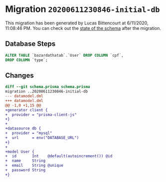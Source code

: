 # Migration `20200611230846-initial-db`

This migration has been generated by Lucas Bittencourt at 6/11/2020, 11:08:46 PM.
You can check out the [state of the schema](./schema.prisma) after the migration.

## Database Steps

```sql
ALTER TABLE `bazardathatab`.`User` DROP COLUMN `cpf`,
DROP COLUMN `type`;
```

## Changes

```diff
diff --git schema.prisma schema.prisma
migration ..20200611230846-initial-db
--- datamodel.dml
+++ datamodel.dml
@@ -1,0 +1,15 @@
+generator client {
+  provider = "prisma-client-js"
+}
+
+datasource db {
+  provider = "mysql"
+  url      = env("DATABASE_URL")
+}
+
+model User {
+  id       Int    @default(autoincrement()) @id
+  name     String
+  email    String @unique
+  password String
+}
```


